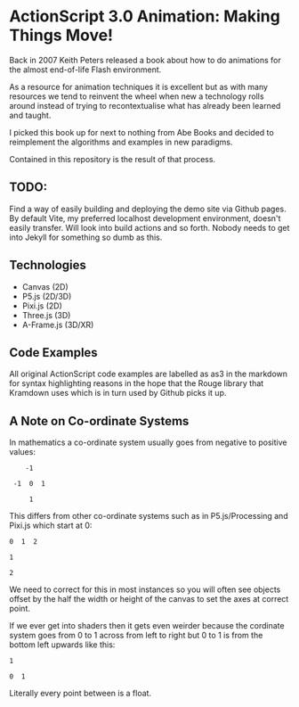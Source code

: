 # ActionScript 3.0 Animation: Making Things Move!

Back in 2007 Keith Peters released a book about how to do animations for the almost end-of-life Flash environment.

As a resource for animation techniques it is excellent but as with many resources we tend to reinvent the wheel when new a technology rolls around instead of trying to recontextualise what has already been learned and taught.

I picked this book up for next to nothing from Abe Books and decided to reimplement the algorithms and examples in new paradigms.

Contained in this repository is the result of that process.

##  TODO:

Find a way of easily building and deploying the demo site via Github pages. By default Vite, my preferred localhost development environment, doesn't easily transfer. Will look into build actions and so forth. Nobody needs to get into Jekyll for something so dumb as this.

## Technologies

- Canvas (2D)
- P5.js (2D/3D)
- Pixi.js (2D)
- Three.js (3D)
- A-Frame.js (3D/XR)

## Code Examples

All original ActionScript code examples are labelled as as3 in the markdown for syntax highlighting reasons in the hope that the Rouge library that Kramdown uses which is in turn used by Github picks it up.

## A Note on Co-ordinate Systems

In mathematics a co-ordinate system usually goes from negative to positive values:

```
    -1   

 -1  0  1

     1   
 ```

 This differs from other co-ordinate systems such as in P5.js/Processing and Pixi.js which start at 0:

 ```
 0  1  2

 1

 2
 ````

 We need to correct for this in most instances so you will often see objects offset by the half the width or height of the canvas to set the axes at correct point.

 If we ever get into shaders then it gets even weirder because the cordinate system goes from 0 to 1 across from left to right but 0 to 1 is from the bottom left upwards like this:

 ```
 1

 0  1
```

Literally every point between is a float.